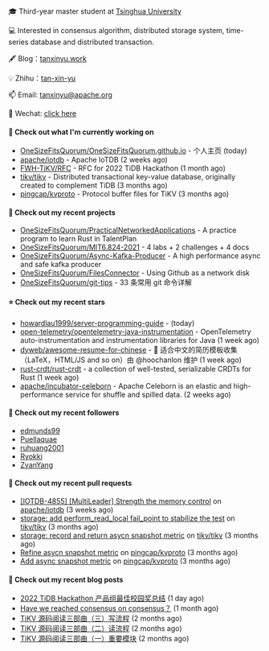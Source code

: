 🎓 Third-year master student at [Tsinghua University](https://www.tsinghua.edu.cn/)

💻 Interested in consensus algorithm, distributed storage system, time-series database and distributed transaction.

🖋 Blog：[tanxinyu.work](https://tanxinyu.work)

💡 Zhihu：[tan-xin-yu](https://www.zhihu.com/people/tan-xin-yu-22)

📫 Email: [tanxinyu@apache.org](mailto:tanxinyu@apache.org)

💬 Wechat: [click here](https://github.com/LebronAl/LebronAl/issues/1)

#### 👷 Check out what I'm currently working on

- [OneSizeFitsQuorum/OneSizeFitsQuorum.github.io](https://github.com/OneSizeFitsQuorum/OneSizeFitsQuorum.github.io) - 个人主页 (today)
- [apache/iotdb](https://github.com/apache/iotdb) - Apache IoTDB (2 weeks ago)
- [FWH-TiKV/RFC](https://github.com/FWH-TiKV/RFC) - RFC for 2022 TiDB Hackathon (1 month ago)
- [tikv/tikv](https://github.com/tikv/tikv) - Distributed transactional key-value database, originally created to complement TiDB (3 months ago)
- [pingcap/kvproto](https://github.com/pingcap/kvproto) - Protocol buffer files for TiKV (3 months ago)

#### 🌱 Check out my recent projects

- [OneSizeFitsQuorum/PracticalNetworkedApplications](https://github.com/OneSizeFitsQuorum/PracticalNetworkedApplications) - A practice program to learn Rust in TalentPlan
- [OneSizeFitsQuorum/MIT6.824-2021](https://github.com/OneSizeFitsQuorum/MIT6.824-2021) - 4 labs &#43; 2 challenges &#43; 4 docs
- [OneSizeFitsQuorum/Async-Kafka-Producer](https://github.com/OneSizeFitsQuorum/Async-Kafka-Producer) - A high performance async and safe kafka producer
- [OneSizeFitsQuorum/FilesConnector](https://github.com/OneSizeFitsQuorum/FilesConnector) - Using Github as a network disk
- [OneSizeFitsQuorum/git-tips](https://github.com/OneSizeFitsQuorum/git-tips) - 33 条常用 git 命令详解

#### ⭐ Check out my recent stars

- [howardlau1999/server-programming-guide](https://github.com/howardlau1999/server-programming-guide) -  (today)
- [open-telemetry/opentelemetry-java-instrumentation](https://github.com/open-telemetry/opentelemetry-java-instrumentation) - OpenTelemetry auto-instrumentation and instrumentation libraries for Java (1 week ago)
- [dyweb/awesome-resume-for-chinese](https://github.com/dyweb/awesome-resume-for-chinese) - :page_facing_up: 适合中文的简历模板收集（LaTeX，HTML/JS and so on）由 @hoochanlon 维护 (1 week ago)
- [rust-crdt/rust-crdt](https://github.com/rust-crdt/rust-crdt) - a collection of well-tested, serializable CRDTs for Rust (1 week ago)
- [apache/incubator-celeborn](https://github.com/apache/incubator-celeborn) - Apache Celeborn is an elastic and high-performance service for shuffle and spilled data. (2 weeks ago)

#### 👯 Check out my recent followers

- [edmunds99](https://github.com/edmunds99)
- [Puellaquae](https://github.com/Puellaquae)
- [ruhuang2001](https://github.com/ruhuang2001)
- [Ryokki](https://github.com/Ryokki)
- [ZvanYang](https://github.com/ZvanYang)

#### 🔨 Check out my recent pull requests

- [[IOTDB-4855] [MultiLeader] Strength the memory control](https://github.com/apache/iotdb/pull/8025) on [apache/iotdb](https://github.com/apache/iotdb) (3 weeks ago)
- [storage: add perform_read_local fail_point  to stabilize the test](https://github.com/tikv/tikv/pull/13427) on [tikv/tikv](https://github.com/tikv/tikv) (3 months ago)
- [storage: record and return asycn snapshot metric](https://github.com/tikv/tikv/pull/13358) on [tikv/tikv](https://github.com/tikv/tikv) (3 months ago)
- [Refine asycn snapshot metric](https://github.com/pingcap/kvproto/pull/978) on [pingcap/kvproto](https://github.com/pingcap/kvproto) (3 months ago)
- [Add async snapshot metric](https://github.com/pingcap/kvproto/pull/974) on [pingcap/kvproto](https://github.com/pingcap/kvproto) (3 months ago)

#### 📜 Check out my recent blog posts

- [2022 TiDB Hackathon 产品组最佳校园奖总结](https://tanxinyu.work/2022-tidb-hackathon/) (1 day ago)
- [Have we reached consensus on consensus？](https://tanxinyu.work/have-we-reached-consensus-on-consensus/) (1 month ago)
- [TiKV 源码阅读三部曲（三）写流程](https://tanxinyu.work/tikv-source-code-reading-write/) (2 months ago)
- [TiKV 源码阅读三部曲（二）读流程](https://tanxinyu.work/tikv-source-code-reading-read/) (2 months ago)
- [TiKV 源码阅读三部曲（一）重要模块](https://tanxinyu.work/tikv-source-code-reading-module/) (2 months ago)
